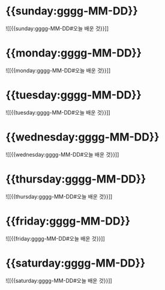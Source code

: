 
# {{sunday:gggg-MM-DD}}
![[{{sunday:gggg-MM-DD#오늘 배운 것}}]]
# {{monday:gggg-MM-DD}}
![[{{monday:gggg-MM-DD#오늘 배운 것}}]]
# {{tuesday:gggg-MM-DD}}
![[{{tuesday:gggg-MM-DD#오늘 배운 것}}]]
# {{wednesday:gggg-MM-DD}}
![[{{wednesday:gggg-MM-DD#오늘 배운 것}}]]
# {{thursday:gggg-MM-DD}}
![[{{thursday:gggg-MM-DD#오늘 배운 것}}]]
# {{friday:gggg-MM-DD}}
![[{{friday:gggg-MM-DD#오늘 배운 것}}]]
# {{saturday:gggg-MM-DD}}
![[{{saturday:gggg-MM-DD#오늘 배운 것}}]]
